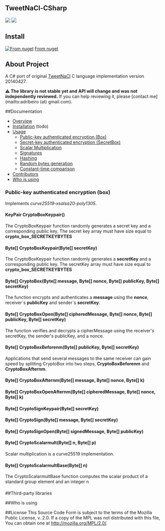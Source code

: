 ## TweetNaCl-CSharp
![](https://img.shields.io/nuget/v/TweetNaCl-CSharp)
![](https://img.shields.io/nuget/dt/TweetNaCl-CSharp)


## Install
[![From nuget](https://www.nuget.org/Content/gallery/img/logo-header.svg)](https://www.nuget.org/packages/TweetNaCl-CSharp/)
[From nuget](https://www.nuget.org/packages/TweetNaCl-CSharp/)

## About Project
A C# port of original [TweetNaCl](http://tweetnacl.cr.yp.to/index.html) C language implementation version 20140427.

**:warning: The library is not stable yet and API will change and was not independently reviewed.** If you can help reviewing it, please [contact me](mailto:adribeiro (at) gmail.com).


##Documentation
* [Overview](#overview)
* [Installation](#installation) (todo)
* [Usage](#usage)
  * [Public-key authenticated encryption (Box)](#public-key-authenticated-encryption-box)
  * [Secret-key authenticated encryption (SecretBox)](#secret-key-authenticated-encryption-secretbox)
  * [Scalar Multiplication](#scalar-multiplication)
  * [Signatures](#signatures)
  * [Hashing](#hashing)
  * [Random bytes generation](#random-bytes-generation)
  * [Constant-time comparison](#constant-time-comparison)
* [Contributors](#contributors)
* [Who is using](#who-using)


### Public-key authenticated encryption (box)

Implements *curve25519-xsalsa20-poly1305*.

#### KeyPair CryptoBoxKeypair()

The CryptoBoxKeypair function randomly generates a secret key and a corresponding public key. The secret key array must have size equal to <b>crypto_box_SECRETKEYBYTES</b>

#### Byte[] CryptoBoxKeypair(Byte[] secretKey)

The CryptoBoxKeypair function randomly generates a <b>secretKey</b> and a corresponding public key. The secretKey array must have size equal to <b>crypto_box_SECRETKEYBYTES</b>

#### Byte[] CryptoBox(Byte[] message, Byte[] nonce, Byte[] publicKey, Byte[] secretKey)

The function encrypts and authenticates a <b>message</b> using the <b>nonce</b>, receiver´s <b>publicKey</b> and sender´s <b>secretKey</b>.

#### Byte[] CryptoBoxOpen(Byte[] cipheredMessage, Byte[] nonce, Byte[] publicKey, Byte[] secretKey)

The function verifies and decrypts a cipherMessage using the receiver's secretKey, the sender's publicKey, and a nonce.

#### Byte[] CryptoBoxBeforenm(Byte[] publicKey, Byte[] secretKey)

Applications that send several messages to the same receiver can gain speed by splitting CryptoBox into two steps, <b>CryptoBoxBeforenm</b> and <b>CryptoBoxAfternm</b>.

#### Byte[] CryptoBoxAfternm(Byte[] message, Byte[] nonce, Byte[] k)
#### Byte[] CryptoBoxOpenAfternm(Byte[] cipheredMessage, Byte[] nonce, Byte[] k)
#### Byte[] CryptoSignKeypair(Byte[] secretKey)
#### Byte[] CryptoSign(Byte[] message, Byte[] secretKey)
#### Byte[] CryptoSignOpen(Byte[] signedMessage, Byte[] publicKey)
#### Byte[] CryptoScalarmult(Byte[] n, Byte[] p)

Scalar multiplication is a curve25519 implementation.

#### Byte[] CryptoScalarmultBase(Byte[] n)

The CryptoScalarmultBase function computes the scalar product of a standard group element and an integer n

####
####
####
####
####

##Third-party libraries


##Who is using

##License
  This Source Code Form is subject to the terms of the Mozilla Public
  License, v. 2.0. If a copy of the MPL was not distributed with this
  file, You can obtain one at http://mozilla.org/MPL/2.0/.
